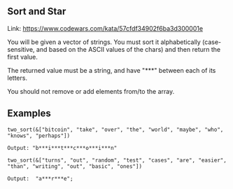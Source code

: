 ## Sort and Star

Link: https://www.codewars.com/kata/57cfdf34902f6ba3d300001e

You will be given a vector of strings. You must sort it alphabetically (case-sensitive, and based on the ASCII values of the chars) and then return the first value.

The returned value must be a string, and have "\*\*\*" between each of its letters.

You should not remove or add elements from/to the array.

## Examples

```
two_sort(&["bitcoin", "take", "over", "the", "world", "maybe", "who", "knows", "perhaps"])

Output: "b***i***t***c***o***i***n"
```

```
two_sort(&["turns", "out", "random", "test", "cases", "are", "easier", "than", "writing", "out", "basic", "ones"])

Output:  "a***r***e";

```
